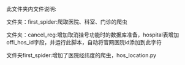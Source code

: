 此文件夹内文件说明:

文件夹：first_spider:爬取医院、科室、门诊的爬虫


文件夹：cancel_reg:增加取消挂号功能时的数据库准备，hospital表增加offi_hos_id字段，并运行此脚本，自动将官网医院id添加到此字符

文件夹first_spider:增加了医院经纬度的爬虫，hos_location.py
